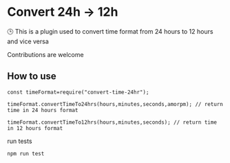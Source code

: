 # Convert 24h -> 12h
🕒 This is a plugin used to convert time format from 24 hours to 12 hours and vice versa

Contributions are welcome

## How to use

```
const timeFormat=require("convert-time-24hr");
```

```
timeFormat.convertTimeTo24hrs(hours,minutes,seconds,amorpm); // return time in 24 hours format
```

```
timeFormat.convertTimeTo12hrs(hours,minutes,seconds); // return time in 12 hours format
```

run tests

```
npm run test
```